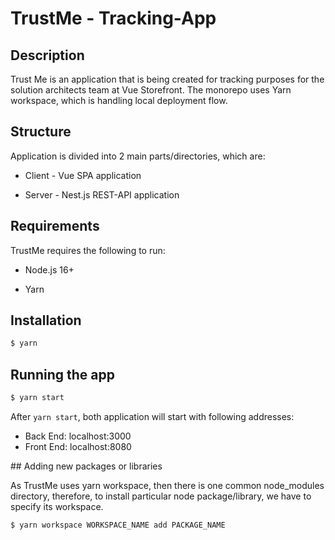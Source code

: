 # TrustMe - Tracking-App

## Description

Trust Me is an application that is being created for tracking purposes for the solution architects team at Vue Storefront. The monorepo uses Yarn workspace, which is handling local deployment flow.

## Structure

Application is divided into 2 main parts/directories, which are:

- Client - Vue SPA application
  
- Server - Nest.js REST-API application
  

## Requirements

TrustMe requires the following to run:

- Node.js 16+
  
- Yarn
  

## Installation

```bash
$ yarn
```

## Running the app

```bash
$ yarn start
```

After `yarn start`, both application will start with following addresses:
- Back End: localhost:3000
- Front End: localhost:8080

## Adding new packages or libraries

As TrustMe uses yarn workspace, then there is one common node_modules directory, therefore, to install particular node package/library, we have to specify its workspace.

```bash
$ yarn workspace WORKSPACE_NAME add PACKAGE_NAME
```
